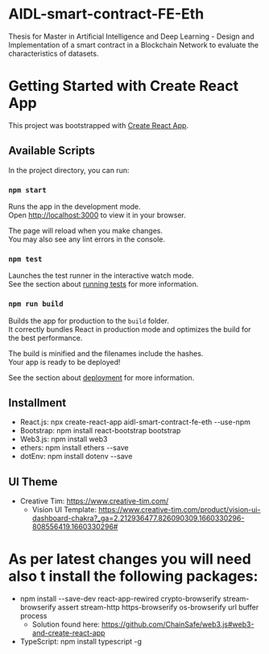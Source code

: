 # AIDL-smart-contract-FE-Eth
Thesis for Master in Artificial Intelligence and Deep Learning - Design and Implementation of a smart contract in a Blockchain Network to evaluate the characteristics of datasets.

# Getting Started with Create React App

This project was bootstrapped with [Create React App](https://github.com/facebook/create-react-app).

## Available Scripts

In the project directory, you can run:

### `npm start`

Runs the app in the development mode.\
Open [http://localhost:3000](http://localhost:3000) to view it in your browser.

The page will reload when you make changes.\
You may also see any lint errors in the console.

### `npm test`

Launches the test runner in the interactive watch mode.\
See the section about [running tests](https://facebook.github.io/create-react-app/docs/running-tests) for more information.

### `npm run build`

Builds the app for production to the `build` folder.\
It correctly bundles React in production mode and optimizes the build for the best performance.

The build is minified and the filenames include the hashes.\
Your app is ready to be deployed!

See the section about [deployment](https://facebook.github.io/create-react-app/docs/deployment) for more information.

## Installment
- React.js: npx create-react-app aidl-smart-contract-fe-eth --use-npm
- Bootstrap: npm install react-bootstrap bootstrap
- Web3.js: npm install web3
- ethers: npm install ethers --save
- dotEnv: npm install dotenv --save

## UI Theme
- Creative Tim: https://www.creative-tim.com/
  - Vision UI Template: https://www.creative-tim.com/product/vision-ui-dashboard-chakra?_ga=2.212936477.826090309.1660330296-808556419.1660330296#

# As per latest changes you will need also t install the following packages:
- npm install --save-dev react-app-rewired crypto-browserify stream-browserify assert stream-http https-browserify os-browserify url buffer process
  - Solution found here: https://github.com/ChainSafe/web3.js#web3-and-create-react-app
- TypeScript: npm install typescript -g

